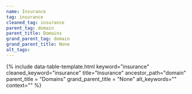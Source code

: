 ```yaml
---
name: Insurance
tag: insurance
cleaned_tag: insurance
parent_tag: domain
parent_title: Domains
grand_parent_tag: domain
grand_parent_title: None
alt_tags: 
---
```


{% include data-table-template.html 
  keyword="insurance" 
  cleaned_keyword="insurance" 
  title="Insurance"
  ancestor_path="domain" 
  parent_title = "Domains"
  grand_parent_title = "None"
  alt_keywords=""
  context=""
%}

